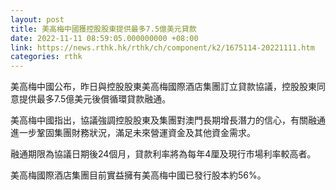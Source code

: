 ```yaml
---
layout: post
title: 美高梅中國獲控股股東提供最多7.5億美元貸款
date: 2022-11-11 08:59:05.000000000 +08:00
link: https://news.rthk.hk/rthk/ch/component/k2/1675114-20221111.htm
categories: rthk
---
```


美高梅中國公布，昨日與控股股東美高梅國際酒店集團訂立貸款協議，控股股東同意提供最多7.5億美元後償循環貸款融通。

美高梅中國指出，協議強調控股股東及集團對澳門長期增長潛力的信心，有關融通進一步鞏固集團財務狀況，滿足未來營運資金及其他資金需求。

融通期限為協議日期後24個月，貸款利率將為每年4厘及現行市場利率較高者。

美高梅國際酒店集團目前實益擁有美高梅中國已發行股本約56%。
